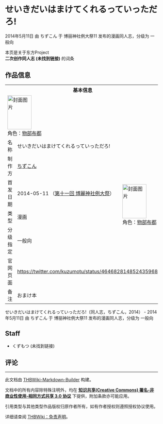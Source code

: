 # せいきだいはまけてくれるっていっただろ!

<!-- source html: G:\repos\THBWiki-Markdown-Builder\THBWikiMarkdown\Temp\main\0\03\ns0%3A%E3%81%9B%E3%81%84%E3%81%8D%E3%81%A0%E3%81%84%E3%81%AF%E3%81%BE%E3%81%91%E3%81%A6%E3%81%8F%E3%82%8C%E3%82%8B%E3%81%A3%E3%81%A6%E3%81%84%E3%81%A3%E3%81%9F%E3%81%A0%E3%82%8D%21.html -->

2014年5月11日 由 ちずこん 于 博丽神社例大祭11 发布的漫画同人志，分级为 一般向

本页是关于东方Project  
 **二次创作同人志 (未找到链接)** 的词条

## 作品信息

<table><tbody><tr><th colspan="3">基本信息</th></tr><tr><td class="cover-artwork-mobile" colspan="2"><a href="./文件-せいきだいはまけてくれるっていっただろ!封面.jpg.md" class="image" title="封面图片"><img alt="封面图片" src="https://upload.thwiki.cc/thumb/b/b3/%E3%81%9B%E3%81%84%E3%81%8D%E3%81%A0%E3%81%84%E3%81%AF%E3%81%BE%E3%81%91%E3%81%A6%E3%81%8F%E3%82%8C%E3%82%8B%E3%81%A3%E3%81%A6%E3%81%84%E3%81%A3%E3%81%9F%E3%81%A0%E3%82%8D%21%E5%B0%81%E9%9D%A2.jpg/79px-%E3%81%9B%E3%81%84%E3%81%8D%E3%81%A0%E3%81%84%E3%81%AF%E3%81%BE%E3%81%91%E3%81%A6%E3%81%8F%E3%82%8C%E3%82%8B%E3%81%A3%E3%81%A6%E3%81%84%E3%81%A3%E3%81%9F%E3%81%A0%E3%82%8D%21%E5%B0%81%E9%9D%A2.jpg" decoding="async" loading="lazy" width="79" height="112" srcset="https://upload.thwiki.cc/thumb/b/b3/%E3%81%9B%E3%81%84%E3%81%8D%E3%81%A0%E3%81%84%E3%81%AF%E3%81%BE%E3%81%91%E3%81%A6%E3%81%8F%E3%82%8C%E3%82%8B%E3%81%A3%E3%81%A6%E3%81%84%E3%81%A3%E3%81%9F%E3%81%A0%E3%82%8D%21%E5%B0%81%E9%9D%A2.jpg/119px-%E3%81%9B%E3%81%84%E3%81%8D%E3%81%A0%E3%81%84%E3%81%AF%E3%81%BE%E3%81%91%E3%81%A6%E3%81%8F%E3%82%8C%E3%82%8B%E3%81%A3%E3%81%A6%E3%81%84%E3%81%A3%E3%81%9F%E3%81%A0%E3%82%8D%21%E5%B0%81%E9%9D%A2.jpg 1.5x, https://upload.thwiki.cc/thumb/b/b3/%E3%81%9B%E3%81%84%E3%81%8D%E3%81%A0%E3%81%84%E3%81%AF%E3%81%BE%E3%81%91%E3%81%A6%E3%81%8F%E3%82%8C%E3%82%8B%E3%81%A3%E3%81%A6%E3%81%84%E3%81%A3%E3%81%9F%E3%81%A0%E3%82%8D%21%E5%B0%81%E9%9D%A2.jpg/159px-%E3%81%9B%E3%81%84%E3%81%8D%E3%81%A0%E3%81%84%E3%81%AF%E3%81%BE%E3%81%91%E3%81%A6%E3%81%8F%E3%82%8C%E3%82%8B%E3%81%A3%E3%81%A6%E3%81%84%E3%81%A3%E3%81%9F%E3%81%A0%E3%82%8D%21%E5%B0%81%E9%9D%A2.jpg 2x" data-file-width="273" data-file-height="384"></a><div class="cover-char">角色：<a href="./物部布都.md" title="物部布都">物部布都</a></div></td>
</tr><tr><td class="label">名称</td><td colspan="2"> せいきだいはまけてくれるっていっただろ! </td></tr><tr><td class="label">制作方</td><td><a href="./ちずこん.md" title="ちずこん">ちずこん</a></td><td class="cover-artwork" rowspan="4" style="min-width:112px;"><a href="./文件-せいきだいはまけてくれるっていっただろ!封面.jpg.md" class="image" title="封面图片"><img alt="封面图片" src="https://upload.thwiki.cc/thumb/b/b3/%E3%81%9B%E3%81%84%E3%81%8D%E3%81%A0%E3%81%84%E3%81%AF%E3%81%BE%E3%81%91%E3%81%A6%E3%81%8F%E3%82%8C%E3%82%8B%E3%81%A3%E3%81%A6%E3%81%84%E3%81%A3%E3%81%9F%E3%81%A0%E3%82%8D%21%E5%B0%81%E9%9D%A2.jpg/79px-%E3%81%9B%E3%81%84%E3%81%8D%E3%81%A0%E3%81%84%E3%81%AF%E3%81%BE%E3%81%91%E3%81%A6%E3%81%8F%E3%82%8C%E3%82%8B%E3%81%A3%E3%81%A6%E3%81%84%E3%81%A3%E3%81%9F%E3%81%A0%E3%82%8D%21%E5%B0%81%E9%9D%A2.jpg" decoding="async" loading="lazy" width="79" height="112" srcset="https://upload.thwiki.cc/thumb/b/b3/%E3%81%9B%E3%81%84%E3%81%8D%E3%81%A0%E3%81%84%E3%81%AF%E3%81%BE%E3%81%91%E3%81%A6%E3%81%8F%E3%82%8C%E3%82%8B%E3%81%A3%E3%81%A6%E3%81%84%E3%81%A3%E3%81%9F%E3%81%A0%E3%82%8D%21%E5%B0%81%E9%9D%A2.jpg/119px-%E3%81%9B%E3%81%84%E3%81%8D%E3%81%A0%E3%81%84%E3%81%AF%E3%81%BE%E3%81%91%E3%81%A6%E3%81%8F%E3%82%8C%E3%82%8B%E3%81%A3%E3%81%A6%E3%81%84%E3%81%A3%E3%81%9F%E3%81%A0%E3%82%8D%21%E5%B0%81%E9%9D%A2.jpg 1.5x, https://upload.thwiki.cc/thumb/b/b3/%E3%81%9B%E3%81%84%E3%81%8D%E3%81%A0%E3%81%84%E3%81%AF%E3%81%BE%E3%81%91%E3%81%A6%E3%81%8F%E3%82%8C%E3%82%8B%E3%81%A3%E3%81%A6%E3%81%84%E3%81%A3%E3%81%9F%E3%81%A0%E3%82%8D%21%E5%B0%81%E9%9D%A2.jpg/159px-%E3%81%9B%E3%81%84%E3%81%8D%E3%81%A0%E3%81%84%E3%81%AF%E3%81%BE%E3%81%91%E3%81%A6%E3%81%8F%E3%82%8C%E3%82%8B%E3%81%A3%E3%81%A6%E3%81%84%E3%81%A3%E3%81%9F%E3%81%A0%E3%82%8D%21%E5%B0%81%E9%9D%A2.jpg 2x" data-file-width="273" data-file-height="384"></a><div class="cover-char">角色：<a href="./物部布都.md" title="物部布都">物部布都</a></div></td>
</tr><tr><td class="label">首发日期</td><td>2014-05-11&#160;（<a href="/展会作品列表?e=%E5%8D%9A%E4%B8%BD%E7%A5%9E%E7%A4%BE%E4%BE%8B%E5%A4%A7%E7%A5%AD%2311">第十一回 博麗神社例大祭</a>）</td></tr><tr><td class="label">类型</td><td>漫画</td></tr><tr><td class="label">分级指定</td><td>一般向</td></tr>
<tr><td class="label">官网页面</td><td colspan="2"><a rel="nofollow" class="external free" href="https://twitter.com/kuzumotu/status/464682814852435968">https://twitter.com/kuzumotu/status/464682814852435968</a></td></tr><tr><td class="label">备注</td><td colspan="2">おまけ本</td></tr></tbody></table>

せいきだいはまけてくれるっていっただろ!（同人志，ちずこん，2014） - 2014年5月11日 由 ちずこん 于 博丽神社例大祭11 发布的漫画同人志，分级为 一般向

## Staff
- くずもつ (未找到链接)


## 评论




---

此文档由 [THBWiki-Markdown-Builder](https://github.com/Delsin-Yu/THBWiki-Markdown-Builder) 构建。

文档中的所有内容除特殊注明外，均在 [**知识共享(Creative Commons) 署名-非商业性使用-相同方式共享 3.0 协议**](https://creativecommons.org/licenses/by-sa/3.0/deed.zh-hans) 下提供，附加条款亦可能应用。

引用类型与其他类型作品版权归原作者所有，如有作者授权则遵照授权协议使用。

详细请查阅 [THBWiki：免责声明](https://thbwiki.cc/THBWiki:%E5%85%8D%E8%B4%A3%E5%A3%B0%E6%98%8E)。

